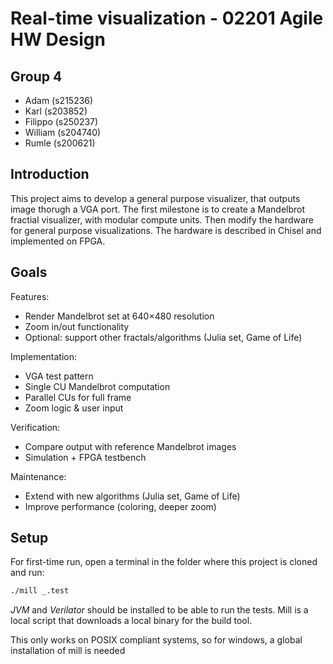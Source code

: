 # Real-time visualization - 02201 Agile HW Design

## Group 4

- Adam (s215236)
- Karl (s203852)
- Filippo (s250237)
- William (s204740)
- Rumle (s200621)

## Introduction

This project aims to develop a general purpose visualizer, that outputs image thorugh a VGA port. The first milestone is to create a Mandelbrot fractial visualizer, with modular compute units. Then modify the hardware for general purpose visualizations. The hardware is described in Chisel and implemented on FPGA.

## Goals

Features:

- Render Mandelbrot set at 640×480 resolution
- Zoom in/out functionality
- Optional: support other fractals/algorithms (Julia set, Game of Life)

Implementation:

- VGA test pattern
- Single CU Mandelbrot computation
- Parallel CUs for full frame
- Zoom logic & user input

Verification:

- Compare output with reference Mandelbrot images
- Simulation + FPGA testbench

Maintenance:

- Extend with new algorithms (Julia set, Game of Life)
- Improve performance (coloring, deeper zoom)

## Setup

For first-time run, open a terminal in the folder where this project is cloned and run:

```bash
./mill _.test
```

_JVM_ and _Verilator_ should be installed to be able to run the tests. Mill is a local script that downloads a local binary for the build tool.

This only works on POSIX compliant systems, so for windows, a global installation of mill is needed
